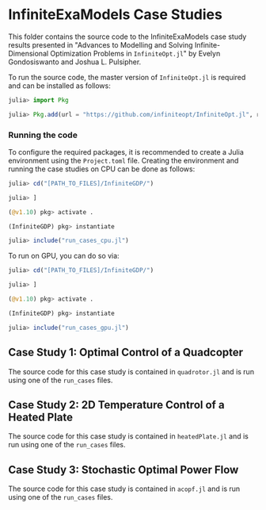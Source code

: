 # InfiniteExaModels Case Studies
This folder contains the source code to the InfiniteExaModels case study results presented in "Advances to Modelling and Solving Infinite-Dimensional Optimization Problems in `InfiniteOpt.jl`" by Evelyn Gondosiswanto and Joshua L. Pulsipher.

To run the source code, the master version of `InfiniteOpt.jl` is required and can be installed as follows:

```julia
julia> import Pkg

julia> Pkg.add(url = "https://github.com/infiniteopt/InfiniteOpt.jl", rev = "master")
```

### Running the code
To configure the required packages, it is recommended to create a Julia environment using the `Project.toml` file. Creating the environment and running the case studies on CPU can be done as follows:
```julia
julia> cd("[PATH_TO_FILES]/InfiniteGDP/")

julia> ]

(@v1.10) pkg> activate .

(InfiniteGDP) pkg> instantiate

julia> include("run_cases_cpu.jl")
```

To run on GPU, you can do so via:
```julia
julia> cd("[PATH_TO_FILES]/InfiniteGDP/")

julia> ]

(@v1.10) pkg> activate .

(InfiniteGDP) pkg> instantiate

julia> include("run_cases_gpu.jl")
```

## Case Study 1: Optimal Control of a Quadcopter
The source code for this case study is contained in `quadrotor.jl` and is run using one of the `run_cases` files.

## Case Study 2: 2D Temperature Control of a Heated Plate
The source code for this case study is contained in `heatedPlate.jl` and is run using one of the `run_cases` files.

## Case Study 3: Stochastic Optimal Power Flow
The source code for this case study is contained in `acopf.jl` and is run using one of the `run_cases` files.